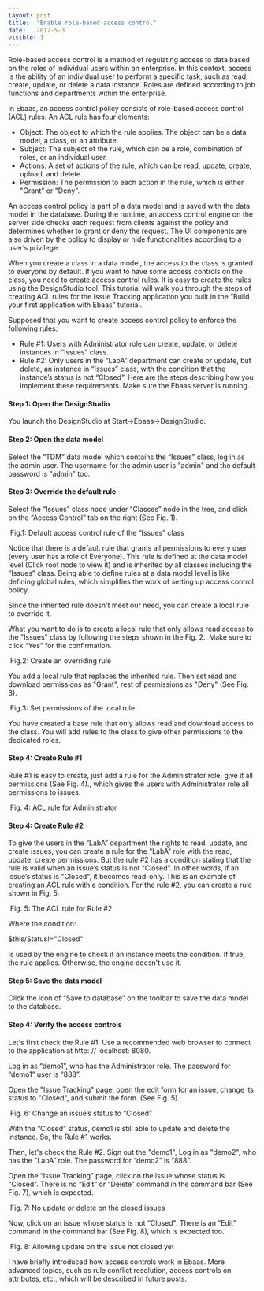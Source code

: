 ```yaml
---
layout: post
title:  "Enable role-based access control"
date:   2017-5-3
visible: 1
---
```


<p class="intro"><span class="dropcap">R</span>ole-based access control is a method of regulating access to data based on the roles of individual users within an enterprise. In this context, access is the ability of an individual user to perform a specific task, such as read, create, update, or delete a data instance. Roles are defined according to job functions and departments within the enterprise.</p>

In Ebaas, an access control policy consists of role-based access control (ACL) rules. An ACL rule has four elements:

* Object: The object to which the rule applies. The object can be a data model, a class, or an attribute.
* Subject: The subject of the rule, which can be a role, combination of roles, or an individual user.
* Actions: A set of actions of the rule, which can be read, update, create, upload, and delete.
* Permission: The permission to each action in the rule, which is either "Grant" or "Deny".

An access control policy is part of a data model and is saved with the data model in the database. During the runtime, an access control engine on the server side checks each request from clients against the policy and determines whether to grant or deny the request. The UI components are also driven by the policy to display or hide functionalities according to a user’s privilege.

When you create a class in a data model, the access to the class is granted to everyone by default. If you want to have some access controls on the class, you need to create access control rules. It is easy to create the rules using the DesignStudio tool. This tutorial will walk you through the steps of creating ACL rules for the Issue Tracking application you built in the “Build your first application with Ebaas” tutorial.

Supposed that you want to create access control policy to enforce the following rules:

* Rule #1: Users with Administrator role can create, update, or delete instances in “Issues” class.
* Rule #2: Only users in the “LabA” department can create or update, but delete, an instance in “Issues” class, with the condition that the instance’s status is not “Closed”. 
Here are the steps describing how you implement these requirements. Make sure the Ebaas server is running.

#### Step 1: Open the DesignStudio

You launch the DesignStudio at Start->Ebaas->DesignStudio.

#### Step 2: Open the data model

Select the “TDM” data model which contains the “Issues” class, log in as the admin user. The username for the admin user is "admin" and the default password is "admin" too. 

#### Step 3: Override the default rule

Select the “Issues” class node under “Classes” node in the tree, and click on the “Access Control” tab on the right (See Fig. 1). 

<img src="{{'/assets/img/2017-5-3-Fig1.png' | prepend: site.baseurl }}" alt="">
Fig.1: Default access control rule of the “Issues” class

Notice that there is a default rule that grants all permissions to every user (every user has a role of Everyone). This rule is defined at the data model level (Click root node to view it) and is inherited by all classes including the “Issues” class. Being able to define rules at a data model level is like defining global rules, which simplifies the work of setting up access control policy. 

Since the inherited rule doesn't meet our need, you can create a local rule to override it.

What you want to do is to create a local rule that only allows read access to the "Issues" class by following the steps shown in the Fig. 2.. Make sure to click “Yes” for the confirmation.

<img src="{{'/assets/img/2017-5-3-Fig2.png' | prepend: site.baseurl }}" alt="">
Fig.2: Create an overriding rule

You add a local rule that replaces the inherited rule. Then set read and download permissions as "Grant", rest of permissions as "Deny" (See Fig. 3). 

<img src="{{'/assets/img/2017-5-3-Fig3.png' | prepend: site.baseurl }}" alt="">
Fig.3: Set permissions of the local rule

You have created a base rule that only allows read and download access to the class. You will add rules to the class to give other permissions to the dedicated roles. 

#### Step 4: Create Rule #1

Rule #1 is easy to create, just add a rule for the Administrator role, give it all permissions (See Fig. 4)., which gives the users with Administrator role all permissions to issues.

<img src="{{'/assets/img/2017-5-3-Fig4.png' | prepend: site.baseurl }}" alt="">
Fig. 4: ACL rule for Administrator

#### Step 4: Create Rule #2

To give the users in the “LabA” department the rights to read, update, and create issues, you can create a rule for the “LabA” role with the read, update, create permissions. 
But the rule #2 has a condition stating that the rule is valid when an issue’s status is not “Closed”. In other words, if an issue’s status is "Closed", it becomes read-only.
This is an example of creating an ACL rule with a condition.
For the rule #2, you can create a rule shown in Fig. 5:

<img src="{{'/assets/img/2017-5-3-Fig5.png' | prepend: site.baseurl }}" alt="">
Fig. 5: The ACL rule for Rule #2

Where the condition:

$this/Status!="Closed"

Is used by the engine to check if an instance meets the condition. If true, the rule applies. Otherwise, the engine doesn't use it.

#### Step 5: Save the data model

Click the icon of “Save to database” on the toolbar to save the data model to the database.

#### Step 4: Verify the access controls

Let's first check the Rule #1. Use a recommended web browser to connect to the application at http: // localhost: 8080. 

Log in as “demo1”, who has the Administrator role. The password for “demo1” user is “888”.

Open the "Issue Tracking" page, open the edit form for an issue, change its status to "Closed", and submit the form. (See Fig. 5).

<img src="{{'/assets/img/2017-5-3-Fig6.png' | prepend: site.baseurl }}" alt="">
Fig. 6: Change an issue’s status to “Closed”

With the “Closed” status, demo1 is still able to update and delete the instance. So, the Rule #1 works.

Then, let's check the Rule #2. Sign out the "demo1", Log in as "demo2", who has the "LabA” role. The password for “demo2” is “888”.

Open the “Issue Tracking” page, click on the issue whose status is “Closed”. There is no “Edit” or “Delete” command in the command bar (See Fig. 7), which is expected.

<img src="{{'/assets/img/2017-5-3-Fig7.png' | prepend: site.baseurl }}" alt="">
Fig. 7: No update or delete on the closed issues

Now, click on an issue whose status is not “Closed". There is an “Edit” command in the command bar (See Fig. 8), which is expected too.

<img src="{{'/assets/img/2017-5-3-Fig8.png' | prepend: site.baseurl }}" alt="">
Fig. 8: Allowing update on the issue not closed yet

I have briefly introduced how access controls work in Ebaas. More advanced topics, such as rule conflict resolution, access controls on attributes, etc., which will be described in future posts.
